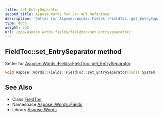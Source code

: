 ```yaml
---
title: set_EntrySeparator
second_title: Aspose.Words for C++ API Reference
description: 'Setter for Aspose::Words::Fields::FieldToc::get_EntrySeparator.'
type: docs
weight: 352
url: /cpp/aspose.words.fields/fieldtoc/set_entryseparator/
---
```

## FieldToc::set_EntrySeparator method


Setter for [Aspose::Words::Fields::FieldToc::get_EntrySeparator](../get_entryseparator/).

```cpp
void Aspose::Words::Fields::FieldToc::set_EntrySeparator(const System::String &value)
```

## See Also

* Class [FieldToc](../)
* Namespace [Aspose::Words::Fields](../../)
* Library [Aspose.Words](../../../)

